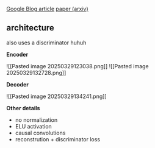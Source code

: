 [Google Blog article](https://research.google/blog/soundstream-an-end-to-end-neural-audio-codec/)
[paper (arxiv)](https://arxiv.org/pdf/2107.03312)

## architecture
also uses a discriminator huhuh

**Encoder**

![[Pasted image 20250329123038.png]]
![[Pasted image 20250329132728.png]]

**Decoder**

![[Pasted image 20250329134241.png]]

**Other details**

- no normalization
- ELU activation
- causal convolutions
- reconstrution + discriminator loss